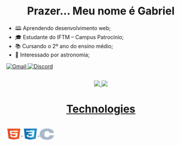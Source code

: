 <h1 style="text-align: center"> Prazer... Meu nome é Gabriel</h1>

- 🕮 Aprendendo desenvolvimento web;
- 🎓 Estudante do IFTM – Campus Patrocínio;
- 📚 Cursando o 2º ano do ensino médio;
- 🔭 Interessado por astronomia;


<a href="mailto:gabrielmendes@estudante.iftm.edu.br" target="_blank">
  <img src="https://img.shields.io/badge/Gmail-D14836?style=for-the-badge&logo=gmail&logoColor=white" alt="Gmail">
</a>
<a href="https://discord.gg/RqndHBcQ" target="_blank">
  <img src="https://img.shields.io/badge/Discord-%237289DA.svg?style=for-the-badge&logo=discord&logoColor=white" alt="Discord">
</a>

##

<div style="text-align: center" align-items>
  <a href="https://github.com/MendesGabrielz">
  <img height="150em" src="https://github-readme-stats.vercel.app/api?username=MendesGabrielz&show_icons=true&theme=radical"/>
  <img height="150em" src="https://github-readme-stats.vercel.app/api/top-langs/?username=MendesGabrielz&layout=compact&langs_count=7&theme=radical"/>
</div>

##
  
  <h1 style="text-align: center">Technologies</h1>
  
<div style="display: inline_block"><br>
  <img align="center" alt="HTML" height="30" width="40" src="https://raw.githubusercontent.com/devicons/devicon/master/icons/html5/html5-original.svg">
  <img align="center" alt="CSS" height="30" width="40" src="https://raw.githubusercontent.com/devicons/devicon/master/icons/css3/css3-original.svg">
  <img align="center" alt="C" height="30" width="40" src="https://raw.githubusercontent.com/devicons/devicon/master/icons/c/c-original.svg">
</div>
